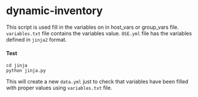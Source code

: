 # dynamic-inventory
This script is used fill in the variables on in host_vars or group_vars file.
`variables.txt` file contains the variables value.
`OSE.yml` file has the variables defined in `jinja2` format.

#### Test

```
cd jinja
python jinja.py
```
This will create a new `data.yml` just to check that variables have been filled with proper values using `variables.txt` file.
